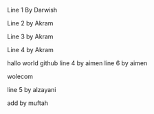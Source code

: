 Line 1 By Darwish

Line 2 by Akram

Line 3 by Akram

Line 4  by Akram

hallo world github
line 4 by aimen
line 6 by aimen


wolecom


line 5 by alzayani 

add by muftah

